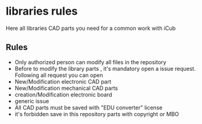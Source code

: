 # libraries rules

Here all libraries CAD parts you need for a common work with iCub

## Rules
- Only  authorized person can modify all files in the repository
- Before to modify the library parts , it's mandatory open a issue request. 
Following all request you can open
 - New/Modification electronic CAD part
 - New/Modification mechanical CAD parts
 - creation/Modification electronic board
 - generic issue
- All CAD parts must be saved with "EDU converter" license
- it's forbidden save in this repository parts with copyright or MBO
